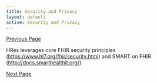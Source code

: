 ```yaml
---
title: Security and Privacy
layout: default
active: Security and Privacy
---
```


[Previous Page](Dynamic_Registration_for_SMART_Apps.html)

HRex leverages core FHIR security principles (https://www.hl7.org/fhir/security.html) and SMART on FHIR (http://docs.smarthealthit.org/). 

[Next Page](terminology.html)